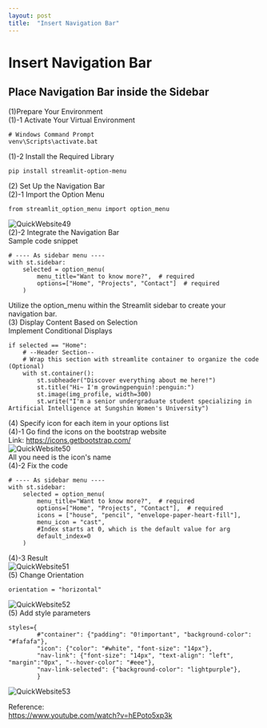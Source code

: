 ```yaml
---
layout: post
title:  "Insert Navigation Bar"
---
```


# Insert Navigation Bar
## Place Navigation Bar inside the Sidebar 
(1)Prepare Your Environment <br/>
(1)-1 Activate Your Virtual Environment
```
# Windows Command Prompt
venv\Scripts\activate.bat
```
(1)-2 Install the Required Library <br/>
```
pip install streamlit-option-menu
```
(2) Set Up the Navigation Bar <br/> 
(2)-1 Import the Option Menu <br/>
```
from streamlit_option_menu import option_menu
```
![QuickWebsite49](https://github.com/growingpenguin/growingpenguin.github.io/assets/110277903/f966dbcf-3c33-4960-b5af-960795d94d6c) <br/>
(2)-2 Integrate the Navigation Bar <br/>
Sample code snippet <br/>
```
# ---- As sidebar menu ----
with st.sidebar:
    selected = option_menu(
        menu_title="Want to know more?",  # required
        options=["Home", "Projects", "Contact"]  # required
    )
```
Utilize the option_menu within the Streamlit sidebar to create your navigation bar. <br/>
(3) Display Content Based on Selection <br/>
Implement Conditional Displays <br/>
```
if selected == "Home":
    # --Header Section--
    # Wrap this section with streamlite container to organize the code (Optional)
    with st.container():
        st.subheader("Discover everything about me here!")
        st.title("Hi~ I'm growingpenguin!:penguin:")
        st.image(img_profile, width=300)
        st.write("I'm a senior undergraduate student specializing in Artificial Intelligence at Sungshin Women's University")
```
(4) Specify icon for each item in your options list <br/>
(4)-1 Go find the icons on the bootstrap website <br/>
Link: https://icons.getbootstrap.com/ <br/>
![QuickWebsite50](https://github.com/growingpenguin/growingpenguin.github.io/assets/110277903/ab23f79e-1e51-4a40-a040-f33bffcaf9d1) <br/>
All you need is the icon's name <br/>
(4)-2 Fix the code <br/>
```
# ---- As sidebar menu ----
with st.sidebar:
    selected = option_menu(
        menu_title="Want to know more?",  # required
        options=["Home", "Projects", "Contact"],  # required
        icons = ["house", "pencil", "envelope-paper-heart-fill"],
        menu_icon = "cast",
        #Index starts at 0, which is the default value for arg
        default_index=0
    )
```
(4)-3 Result <br/>
![QuickWebsite51](https://github.com/growingpenguin/growingpenguin.github.io/assets/110277903/a73b562f-12de-4bc0-a8d6-71555af81624) <br/>
(5) Change Orientation <br/>
```
orientation = "horizontal"
```
![QuickWebsite52](https://github.com/growingpenguin/growingpenguin.github.io/assets/110277903/d6eb68f9-90c6-4725-95de-48b431a65304) <br/>
(5) Add style parameters <br/>
```
styles={
        #"container": {"padding": "0!important", "background-color": "#fafafa"},
        "icon": {"color": "#white", "font-size": "14px"}, 
        "nav-link": {"font-size": "14px", "text-align": "left", "margin":"0px", "--hover-color": "#eee"},
        "nav-link-selected": {"background-color": "lightpurple"},
        }
```
![QuickWebsite53](https://github.com/growingpenguin/growingpenguin.github.io/assets/110277903/99bc4691-380f-4ad3-8602-cd1cfdcf4978) <br/>

Reference: <br/>
https://www.youtube.com/watch?v=hEPoto5xp3k <br/>
